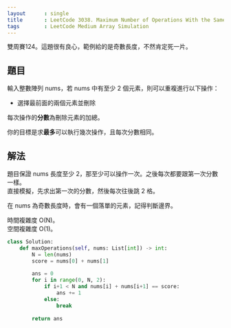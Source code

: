 ```yaml
---
layout      : single
title       : LeetCode 3038. Maximum Number of Operations With the Same Score I
tags        : LeetCode Medium Array Simulation
---
```

雙周賽124。這題很有良心，範例給的是奇數長度，不然肯定死一片。  

## 題目

輸入整數陣列 nums，若 nums 中有至少 2 個元素，則可以重複進行以下操作：  

- 選擇最前面的兩個元素並刪除  

每次操作的**分數**為刪除元素的加總。  

你的目標是求**最多**可以執行幾次操作，且每次分數相同。  

## 解法

題目保證 nums 長度至少 2，那至少可以操作一次。之後每次都要跟第一次分數一樣。  
直接模擬，先求出第一次的分數，然後每次往後跳 2 格。  

在 nums 為奇數長度時，會有一個落單的元素，記得判斷邊界。  

時間複雜度 O(N)。  
空間複雜度 O(1)。  

```python
class Solution:
    def maxOperations(self, nums: List[int]) -> int:
        N = len(nums)
        score = nums[0] + nums[1]
        
        ans = 0
        for i in range(0, N, 2):
            if i+1 < N and nums[i] + nums[i+1] == score:
                ans += 1
            else:
                break
                
        return ans
```
